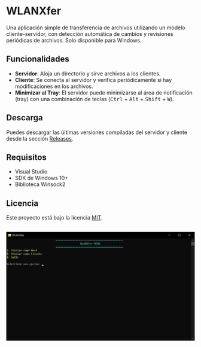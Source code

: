 # WLANXfer

Una aplicación simple de transferencia de archivos utilizando un modelo cliente-servidor, con detección automática de cambios y revisiones periódicas de archivos. Solo disponible para Windows.

## Funcionalidades
- **Servidor**: Aloja un directorio y sirve archivos a los clientes.
- **Cliente**: Se conecta al servidor y verifica periódicamente si hay modificaciones en los archivos.
- **Minimizar al Tray**: El servidor puede minimizarse al área de notificación (tray) con una combinación de teclas (<kbd>Ctrl</kbd> + <kbd>Alt</kbd> + <kbd>Shift</kbd> + <kbd>W</kbd>).


## Descarga
Puedes descargar las últimas versiones compiladas del servidor y cliente desde la sección [Releases](https://github.com/otema666/WLANXfer/releases).


## Requisitos
- Visual Studio
- SDK de Windows 10+
- Biblioteca Winsock2

## Licencia
Este proyecto está bajo la licencia [MIT](https://github.com/otema666/WLANXfer/blob/master/LICENSE).

##

![alt](images/app.png)

##
